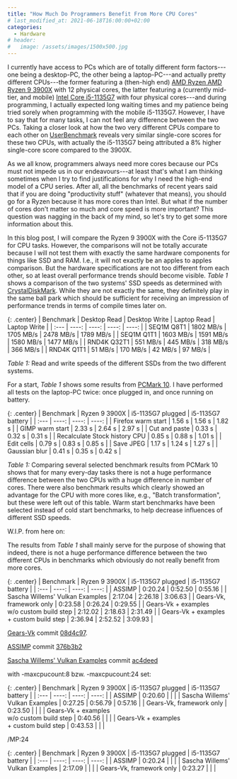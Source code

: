 ```yaml
---
title: "How Much Do Programmers Benefit From More CPU Cores"
# last_modified_at: 2021-06-18T16:00:00+02:00
categories:
  - Hardware
# header:
#   image: /assets/images/1500x500.jpg
---
```


I currently have access to PCs which are of totally different form factors---one being a desktop-PC, the other being a laptop-PC---and actually pretty different CPUs---the former featuring a (then-high end) [AMD Ryzen AMD Ryzen 9 3900X](https://www.amd.com/en/products/cpu/amd-ryzen-9-3900x) with 12 physical cores, the latter featuring a (currently mid-tier, and mobile) [Intel Core i5-1135G7](https://ark.intel.com/content/www/us/en/ark/products/208658/intel-core-i5-1135g7-processor-8m-cache-up-to-4-20-ghz.html) with four physical cores---and during programming, I actually expected long waiting times and my patience being tried sorely when programming with the mobile i5-1135G7. However, I have to say that for many tasks, I can not feel any difference between the two PCs.
Taking a closer look at how the two very different CPUs compare to each other on [UserBenchmark](https://cpu.userbenchmark.com/Compare/Intel-Core-i5-1135G7-vs-AMD-Ryzen-9-3900X/m1286124vs4044) reveals very similar single-core scores for these two CPUs, with actually the i5-1135G7 being attributed a 8% higher single-core score compared to the 3900X. 

As we all know, programmers always need more cores because our PCs must not impede us in our endeavours---at least that's what I am thinking sometimes when I try to find justifications for why I need the high-end model of a CPU series. After all, all the benchmarks of recent years said that if you are doing "productivity stuff" (whatever that means), you should go for a Ryzen because it has more cores than Intel. But what if the number of cores don't matter so much and core speed is more important? This question was nagging in the back of my mind, so let's try to get some more information about this.

In this blog post, I will compare the Ryzen 9 3900X with the Core i5-1135G7 for CPU tasks. However, the comparisons will not be totally accurate because I will not test them with exactly the same hardware components for things like SSD and RAM. I.e., it will not exactly be an apples to apples comparison. But the hardware specifications are not too different from each other, so at least overall performance trends should become visible. _Table 1_ shows a comparison of the two systems' SSD speeds as determined with [CrystalDiskMark](https://crystalmark.info). While they are not exactly the same, they definitely play in the same ball park which should be sufficient for receiving an impression of performance trends in terms of compile times later on.

{: .center}
| Benchmark            | Desktop Read | Desktop Write | Laptop Read | Laptop Write | 
| :---                 |       ----: |        ----: |       ----: |        ----: |
| SEQ1M Q8T1           | 1802 MB/s   | 1705 MB/s    | 2478 MB/s   | 1789 MB/s    |
| SEQ1M Q1T1           | 1603 MB/s   | 1591 MB/s    | 1580 MB/s   | 1477 MB/s    |
| RND4K Q32T1          | 551  MB/s   | 445  MB/s    | 318  MB/s   |  366 MB/s    |
| RND4K Q1T1           | 51   MB/s   | 170  MB/s    | 42   MB/s   |   97 MB/s    |

_Table 1:_ Read and write speeds of the different SSDs from the two different systems.


For a start, _Table 1_ shows some results from [PCMark 10](https://benchmarks.ul.com/pcmark10). I have performed all tests on the laptop-PC twice: once plugged in, and once running on battery.

{: .center}
| Benchmark            | Ryzen 9 3900X | i5-1135G7 plugged | i5-1135G7 battery |
| :---                 |         ----: |             ----: |             ----: |
| Firefox warm start   | 1.56 s        | 1.56 s          |  1.82 s             |
| GIMP warm start      | 2.33 s        | 2.64 s          |  2.97 s             |
| Cut and paste        | 0.33 s        | 0.32 s          |  0.31 s             |
| Recalculate Stock history CPU | 0.85 s  | 0.88 s       |  1.01 s             |
| Edit cells              | 0.79 s     |  0.83 s         |  0.85 s             |
| Save JPEG            | 1.17 s        | 1.24 s          | 1.27 s              |
| Gaussian blur        | 0.41 s        | 0.35 s       |  0.42 s             |

_Table 1:_ Comparing several selected benchmark results from PCMark 10 shows that for many every-day tasks there is not a huge performance difference between the two CPUs with a huge difference in number of cores. There were also benchmark results which clearly showed an advantage for the CPU with more cores like, e.g., "Batch transformation", but these were left out of this table. Warm start benchmarks have been selected instead of cold start benchmarks, to help decrease influences of different SSD speeds.

W.I.P. from here on:

The results from _Table 1_ shall mainly serve for the purpose of showing that indeed, there is not a huge performance difference between the two different CPUs in benchmarks which obviously do not really benefit from more cores. 

{: .center}
| Benchmark            | Ryzen 9 3900X | i5-1135G7 plugged | i5-1135G7 battery |
| :---                 |         ----: |             ----: |             ----: |
| ASSIMP                                    | 0:20.24    | 0:52.50       | 0:55.16        |
| Sascha Willems' Vulkan Examples           | 2:17.04    | 2:26.18       | 3:06.63        |
| Gears-Vk, framework only                  | 0:23.58    | 0:26.24       | 0:29.55        |
| Gears-Vk + examples <br/> w/o custom build step | 2:12.02    | 2:18.63       | 2:31.49        |
| Gears-Vk + examples  <br/> + custom build step   | 2:36.94    | 2:52.52       | 3:09.93        |

[Gears-Vk](https://github.com/cg-tuwien/Gears-Vk) commit [08d4c97](https://github.com/cg-tuwien/Gears-Vk/commit/08d4c972944568e47b614bf99f16185563aea085).

[ASSIMP](https://github.com/assimp/assimp) commit [376b3b2](https://github.com/assimp/assimp/commit/376b3b2eff1a7b18d1ab5de0ae1d4e7901d944c5)

[Sascha Willems' Vulkan Examples](https://github.com/SaschaWillems/Vulkan) commit [ac4deed](https://github.com/SaschaWillems/Vulkan/commit/ac4deedd0c46df5c2a26f6ee180df1e6eddedc52)

with -maxcpucount:8 bzw. -maxcpucount:24 set:

{: .center}
| Benchmark            | Ryzen 9 3900X | i5-1135G7 plugged | i5-1135G7 battery |
| :---                 |         ----: |             ----: |             ----: |
| ASSIMP                                    | 0:20.60    |               |                |
| Sascha Willems' Vulkan Examples           | 0:27.25    | 0:56.79       | 0:57.16        |
| Gears-Vk, framework only                  | 0:23.50    |               |                |
| Gears-Vk + examples <br/> w/o custom build step  | 0:40.56 |               |                |
| Gears-Vk + examples  <br/> + custom build step   | 0:43.53 |               |                |

/MP:24

{: .center}
| Benchmark            | Ryzen 9 3900X | i5-1135G7 plugged | i5-1135G7 battery |
| :---                 |         ----: |             ----: |             ----: |
| ASSIMP                                    | 0:20.24    |          |          |
| Sascha Willems' Vulkan Examples           | 2:17.09    |          |          |
| Gears-Vk, framework only                  | 0:23.27    |          |          |
